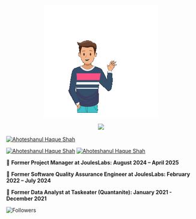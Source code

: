 <p align="center">
<img src="https://github.com/ahoteshanul/ahoteshanul/blob/main/GIF.gif" height="300px"/> </p>
<p align="center">
  <img src="https://readme-typing-svg.herokuapp.com?center=true&width=380&lines=AHOTESHANUL+HAQUE+SHAH;"/>
</p>

[![Ahoteshanul Haque Shah](https://img.shields.io/badge/-As--Salaam--Alaikum-informational)]()


[![Ahoteshanul Haque Shah](https://img.shields.io/badge/Facebook-Ahoteshanul%20Haque%20Shah-informational)](https://www.facebook.com/ahoteshanul.haque.shah/)
[![Ahoteshanul Haque Shah](https://img.shields.io/badge/LinkedIn-Ahoteshanul%20Haque%20Shah-informational)](https://www.linkedin.com/in/ahoteshanul/)
<be>


</td></tr></table>  

:briefcase: **Former Project Manager at JoulesLabs: August 2024 – April 2025**

:briefcase: **Former Software Quality Assurance Engineer at JoulesLabs: February 2022 – July 2024**

:briefcase: **Former Data Analyst at Taskeater (Quantanite): January 2021 - December 2021**

![Followers](https://img.shields.io/github/followers/ahoteshanul?style=social)
